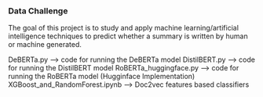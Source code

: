 ### Data Challenge


The goal of this project is to study and apply machine learning/artificial intelligence techniques to predict whether a summary is written by human or machine generated.


DeBERTa.py --> code for running the DeBERTa model
DistilBERT.py --> code for running the DistilBERT model
RoBERTa_huggingface.py --> code for running the RoBERTa model (Hugginface Implementation)
XGBoost_and_RandomForest.ipynb --> Doc2vec features based classifiers


